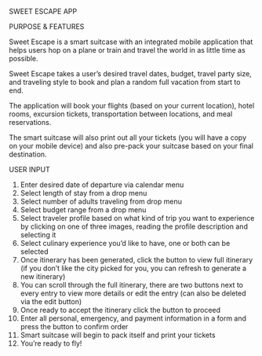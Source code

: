 SWEET ESCAPE APP

PURPOSE & FEATURES

Sweet Escape is a smart suitcase with an integrated mobile application that helps users hop on a plane or train and travel the world in as little time as possible.

Sweet Escape takes a user’s desired travel dates, budget, travel party size, and traveling style to book and plan a random full vacation from start to end.

The application will book your flights (based on your current location), hotel rooms, excursion tickets, transportation between locations, and meal reservations.

The smart suitcase will also print out all your tickets (you will have a copy on your mobile device) and also pre-pack your suitcase based on your final destination.

USER INPUT

1. Enter desired date of departure via calendar menu
2. Select length of stay from a drop menu
3. Select number of adults traveling from drop menu
4. Select budget range from a drop menu
5. Select traveler profile based on what kind of trip you want to experience by clicking on one of three images, reading the profile description and selecting it
6. Select culinary experience you’d like to have, one or both can be selected
7. Once itinerary has been generated, click the button to view full itinerary (if you don’t like the city picked for you, you can refresh to generate a new itinerary)
8. You can scroll through the full itinerary, there are two buttons next to every entry to view more details or edit the entry (can also be deleted via the edit button)
9. Once ready to accept the itinerary click the button to proceed
10. Enter all personal, emergency, and payment information in a form and press the button to confirm order
11. Smart suitcase will begin to pack itself and print your tickets
12. You’re ready to fly!
